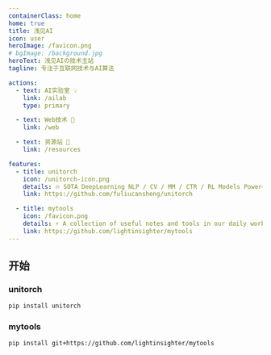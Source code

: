 ```yaml
---
containerClass: home
home: true
title: 浅见AI
icon: user
heroImage: /favicon.png
# bgImage: /background.jpg
heroText: 浅见AIの技术主站
tagline: 专注于互联网技术与AI算法

actions:
  - text: AI实验室 💡
    link: /ailab
    type: primary

  - text: Web技术 📖
    link: /web

  - text: 资源站 🎉
    link: /resources

features:
  - title: unitorch
    icon: /unitorch-icon.png
    details: 🔥 SOTA DeepLearning NLP / CV / MM / CTR / RL Models Powered By PyTorch.
    link: https://github.com/fuliucansheng/unitorch

  - title: mytools
    icon: /favicon.png
    details: ⚡ A collection of useful notes and tools in our daily work and personal life.
    link: https://github.com/lightinsighter/mytools
---
```


## 开始

### unitorch

```bash
pip install unitorch
```

### mytools

```bash
pip install git+https://github.com/lightinsighter/mytools
```
